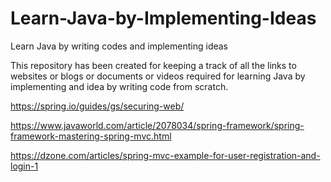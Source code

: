 # Learn-Java-by-Implementing-Ideas
Learn Java by writing codes and implementing ideas


This repository has been created for keeping a track of all the links to websites or blogs or documents or videos required for learning Java by implementing and idea by writing code from scratch.

https://spring.io/guides/gs/securing-web/

https://www.javaworld.com/article/2078034/spring-framework/spring-framework-mastering-spring-mvc.html

https://dzone.com/articles/spring-mvc-example-for-user-registration-and-login-1
